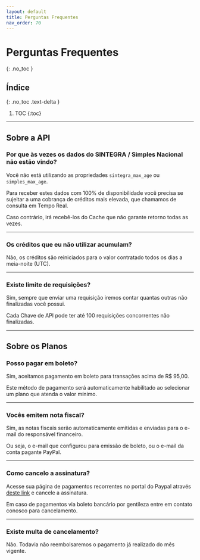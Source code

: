 ```yaml
---
layout: default
title: Perguntas Frequentes
nav_order: 70
---
```


# Perguntas Frequentes
{: .no_toc }

## Índice
{: .no_toc .text-delta }

1. TOC
{:toc}

---

## Sobre a API

### Por que às vezes os dados do SINTEGRA / Simples Nacional não estão vindo?

Você não está utilizando as propriedades `sintegra_max_age` ou `simples_max_age`.

Para receber estes dados com 100% de disponibilidade você precisa se sujeitar a uma cobrança de créditos mais elevada, que chamamos de consulta em Tempo Real.

Caso contrário, irá recebê-los do Cache que não garante retorno todas as vezes.

---

### Os créditos que eu não utilizar acumulam?

Não, os créditos são reiniciados para o valor contratado todos os dias a meia-noite (UTC).

---

### Existe limite de requisições?

Sim, sempre que enviar uma requisição iremos contar quantas outras não finalizadas você possui.

Cada Chave de API pode ter até 100 requisições concorrentes não finalizadas.

---

## Sobre os Planos

### Posso pagar em boleto?

Sim, aceitamos pagamento em boleto para transações acima de R$ 95,00.

Este método de pagamento será automaticamente habilitado ao selecionar um plano que atenda o valor mínimo.

---

### Vocês emitem nota fiscal?

Sim, as notas fiscais serão automaticamente emitidas e enviadas para o e-mail do responsável financeiro.

Ou seja, o e-mail que configurou para emissão de boleto, ou o e-mail da conta pagante PayPal.

---

### Como cancelo a assinatura?

Acesse sua página de pagamentos recorrentes no portal do Paypal através [deste link](https://www.paypal.com/myaccount/autopay/) e cancele a assinatura.

Em caso de pagamentos via boleto bancário por gentileza entre em contato conosco para cancelamento.

---

### Existe multa de cancelamento?

Não. Todavia não reembolsaremos o pagamento já realizado do mês vigente.
